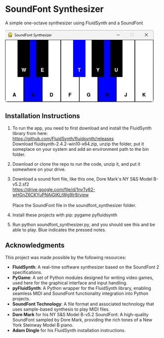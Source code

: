 # SoundFont Synthesizer
A simple one-octave synthesizer using FluidSynth and a SoundFont

![A screenshot of the keyboard](keyboard.png)

## Installation Instructions

1. To run the app, you need to first download and install the FluidSynth library from here:</br>
  https://github.com/FluidSynth/fluidsynth/releases</br>
Download fluidsynth-2.4.2-win10-x64.zip, unzip the folder, put it someplace on your system and add an environment path to the bin folder.

2. Download or clone the repo to run the code, unzip it, and put it somewhere on your drive.

3. Download a sound font file, like this one, Dore Mark's NY S&S Model B-v5.2.sf2</br>
  https://drive.google.com/file/d/1nvTy62-wHGnZ6CKYuPNAiGlKLtWg9Ir9/view</br></br>
Place the SoundFont file in the soundfont_synthesizer folder.

4. Install these projects with pip:
   pygame pyfluidsynth

5. Run python soundfont_synthesizer.py, and you should see this and be able to play. Blue indicates the pressed notes.

## Acknowledgments
This project was made possible by the following resources:

- **FluidSynth**: A real-time software synthesizer based on the SoundFont 2 specifications.
- **PyGame**: A set of Python modules designed for writing video games, used here for the graphical interface and input handling.
- **pyFluidSynth**: A Python wrapper for the FluidSynth library, enabling seamless MIDI and SoundFont functionality integration into Python projects.
- **SoundFont Technology**: A file format and associated technology that uses sample-based synthesis to play MIDI files. 
- **Dore Mark** for his NY S&S Model B-v5.2 SoundFont: A high-quality SoundFont sampled by Dore Mark, providing the rich tones of a New York Steinway Model B piano.
- **Adam Dingle** for his FluidSynth installation instructions.
